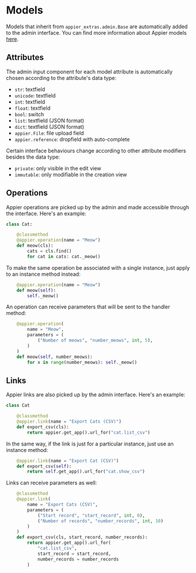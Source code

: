 # Models

Models that inherit from ``appier_extras.admin.Base`` are automatically added to the admin interface. 
You can find more information about Appier models [here](http://appier.hive.pt/doc/models.md).

## Attributes

The admin input component for each model attribute is automatically chosen according to the attribute's data type:

* ``str``: textfield
* ``unicode``: textfield
* ``int``: textfield
* ``float``: textfield
* ``bool``: switch
* ``list``: textfield (JSON format)
* ``dict``: textfield (JSON format)
* ``appier.File``: file upload field
* ``appier.reference``: dropfield with auto-complete

Certain interface behaviours change according to other attribute modifiers besides the data type:

* ``private``: only visible in the edit view
* ``immutable``: only modifiable in the creation view

## Operations

Appier operations are picked up by the admin and made accessible through the interface. Here's an example:

```python
class Cat:

    @classmethod
    @appier.operation(name = "Meow")
    def meow(cls):
        cats = cls.find()
        for cat in cats: cat._meow()
```

To make the same operation be associated with a single instance, just apply to an instance method instead:

```python
    @appier.operation(name = "Meow")
    def meow(self):
        self._meow()
```

An operation can receive parameters that will be sent to the handler method:

```python
    @appier.operation(
        name = "Meow",
        parameters = (
            ("Number of meows", "number_meows", int, 5),
        )
    )
    def meow(self, number_meows):
        for x in range(number_meows): self._meow()
```

## Links

Appier links are also picked up by the admin interface. Here's an example:

```python
class Cat

    @classmethod
    @appier.link(name = "Export Cats (CSV)")
    def export_csv(cls):
    	return appier.get_app().url_for("cat.list_csv")
```

In the same way, if the link is just for a particular instance, just use an instance method:

```python
    @appier.link(name = "Export Cat (CSV)")
    def export_csv(self):
    	return self.get_app().url_for("cat.show_csv")
```

Links can receive parameters as well:

```python
    @classmethod
    @appier.link(
        name = "Export Cats (CSV)",
        parameters = (
            ("Start record", "start_record", int, 0),
            ("Number of records", "number_records", int, 10)
        )
    )
    def export_csv(cls, start_record, number_records):
    	return appier.get_app().url_for(
            "cat.list_csv", 
            start_record = start_record, 
            number_records = number_records
        )
```


